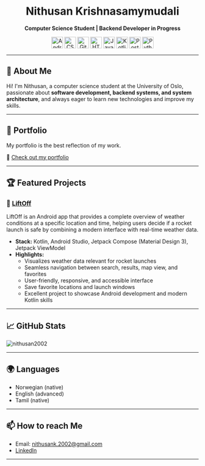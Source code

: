 <h1 align="center">Nithusan Krishnasamymudali</h1>
<p align="center">
  <b>Computer Science Student | Backend Developer in Progress</b>
</p>
<p align="center">
  <img src="https://cdn.jsdelivr.net/gh/devicons/devicon/icons/android/android-original.svg" height="30" alt="Android" />
  <img src="https://cdn.jsdelivr.net/gh/devicons/devicon/icons/css3/css3-original.svg" height="30" alt="CSS3" />
  <img src="https://cdn.jsdelivr.net/gh/devicons/devicon/icons/git/git-original.svg" height="30" alt="Git" />
  <img src="https://cdn.jsdelivr.net/gh/devicons/devicon/icons/html5/html5-original.svg" height="30" alt="HTML5" />
  <img src="https://cdn.jsdelivr.net/gh/devicons/devicon/icons/java/java-original.svg" height="30" alt="Java" />
  <img src="https://cdn.jsdelivr.net/gh/devicons/devicon/icons/kotlin/kotlin-original.svg" height="30" alt="Kotlin" />
  <img src="https://cdn.jsdelivr.net/gh/devicons/devicon/icons/postgresql/postgresql-original.svg" height="30" alt="PostgreSQL" />
  <img src="https://cdn.jsdelivr.net/gh/devicons/devicon/icons/python/python-original.svg" height="30" alt="Python" />
</p>

---

## 👋 About Me
Hi! I'm Nithusan, a computer science student at the University of Oslo, passionate about **software development, backend systems, and system architecture**, and always eager to learn new technologies and improve my skills.

---

<!-- ## 💼 Experience & Resume 
📄 Check out my [Resume](https://drive.google.com/file/d/1S_-JVrVkerRn4qK4oCiTt1D_SoKlt1w2/view?usp=drive_link) -->

## 🚀 Portfolio

My portfolio is the best reflection of my work.

🔗 [Check out my portfolio](https://Nithusan.no)

---

## 🏆 Featured Projects

### 🚀 [**LiftOff**](https://github.com/Nithusan2002/LiftOff)

LiftOff is an Android app that provides a complete overview of weather conditions at a specific location and time, helping users decide if a rocket launch is safe by combining a modern interface with real-time weather data.

- **Stack:** Kotlin, Android Studio, Jetpack Compose (Material Design 3), Jetpack ViewModel
- **Highlights:**
  - Visualizes weather data relevant for rocket launches
  - Seamless navigation between search, results, map view, and favorites
  - User-friendly, responsive, and accessible interface
  - Save favorite locations and launch windows
  - Excellent project to showcase Android development and modern Kotlin skills

---

## 📈 GitHub Stats
<p>
<img align="center" src="https://github-readme-stats.vercel.app/api/top-langs?username=nithusan2002&show_icons=true&locale=en&layout=compact" alt="nithusan2002"/>
</p>

---

## 🌍 Languages

- Norwegian (native)
- English (advanced)
- Tamil (native)

---

## 📫 How to reach Me
- Email: <nithusank.2002@gmail.com>
- [LinkedIn](https://www.linkedin.com/in/nithusan-k/)

---
